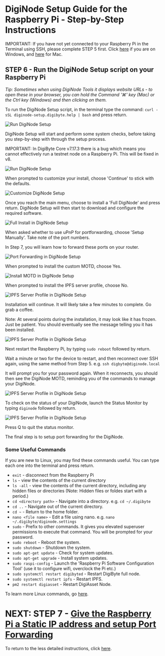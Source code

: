 # DigiNode Setup Guide for the Raspberry Pi - Step-by-Step Instructions

IMPORTANT: If you have not yet connected to your Raspberry Pi in the Terminal using SSH, please complete STEP 5 first. Click [here](/docs/rpi_setup_step5_ssh_in_win.md) if you are on Windows, and [here](/docs/rpi_setup_step5_ssh_in_mac.md) for Mac.

## STEP 6 - Run the DigiNode Setup script on your Raspberry Pi

*Tip: Sometimes when using DigiNode Tools it displays website URLs - to open these in your browser, you can hold the Command '⌘' key (Mac) or the Ctrl key (Windows) and then clicking on them.*

To run the DigiNode Setup script, in the terminal type the command: ```curl -sSL diginode-setup.digibyte.help | bash``` and press return.

![Run DigiNode Setup](/images/macos_setup_6_1a.png)

DigiNode Setup will start and perform some system checks, before taking you step-by-step with through the setup process.

IMPORTANT: In DigiByte Core v7.17.3 there is a bug which means you cannot effectively run a testnet node on a Raspberry Pi. This will be fixed in v8.

![Run DigiNode Setup](/images/macos_setup_6_1b.png)

When prompted to customize your install, choose 'Continue' to stick with the defaults.

![Customize DigiNode Setup](/images/macos_setup_6_1c.png)

Once you reach the main menu, choose to install a 'Full DigiNode' and press return. DigiNode Setup will then start to download and configure the required software.

![Full Install in DigiNode Setup](/images/macos_setup_6_1d.png)

When asked whether to use uPnP for portforwarding, choose 'Setup Manually'. Take note of the port numbers.

In Step 7, you will learn how to forward these ports on your router.

![Port Forwarding in DigiNode Setup](/images/macos_setup_6_1e.png)

When prompted to install the custom MOTD, choose Yes.

![Install MOTD in DigiNode Setup](/images/macos_setup_6_1f.png)

When prompted to install the IPFS server profile, choose No.

![IPFS Server Profile in DigiNode Setup](/images/macos_setup_6_1g.png)

Installation will continue. It will likely take a few minutes to complete. Go grab a coffee.

Note: At several points during the installation, it may look like it has frozen. Just be patient. You should eventually see the message telling you it has been installed.

![IPFS Server Profile in DigiNode Setup](/images/macos_setup_6_1h.png)

Next restart the Raspberry Pi, by typing ```sudo reboot``` followed by return.

Wait a minute or two for the device to restart, and then reconnect over SSH again, using the same method from Step 5. e.g. ```ssh digbyte@diginode.local```

It will prompt you for your password again. When it reconnects, you should then see the DigiNode MOTD, reminding you of the commands to manage your DigiNode.

![IPFS Server Profile in DigiNode Setup](/images/macos_setup_6_1i.png)

To check on the status of your DigiNode, launch the Status Monitor by typing ```diginode``` followed by return.

![IPFS Server Profile in DigiNode Setup](/images/macos_setup_6_1j.png)

Press Q to quit the status monitor.

The final step is to setup port forwarding for the DigiNode.

### Some Useful Commands

If you are new to Linux, you may find these commands useful. You can type each one into the terminal and press return.

- ```exit``` - disconnect from the Raspberry Pi
- ```ls``` - view the contents of the current directory
- ```ls -all``` - view the contents of the current directory, including any hidden files or directories (Note: Hidden files or foldes start with a period.)
- ```cd <directory path>``` - Navigate into a directory. e.g. ```cd ~/.digibyte```
- ```cd ..``` - Navigate out of the current directory.
- ```cd ~``` - Return to the home folder.
- ```nano <file name>``` - Edit a file using nano. e.g. ```nano ~/.digibyte/diginode.settings```
- ```sudo``` - Prefix to other commands. It gives you elevated superuser permissions to execute that command. You will be prompted for your password.
- ```sudo reboot``` - Reboot the system. 
- ```sudo shutdown``` - Shutdown the system.
- ```sudo apt-get update``` - Check for system updates.
- ```sudo apt-get upgrade``` - Install system updates.
- ```sudo raspi-config``` - Launch the 'Raspberry Pi Software Configuration Tool' (use it to configure wifi, overclock the Pi etc.)
- ```sudo systemctl restart digibyted``` - Restart DigiByte full node.
- ```sudo systemctl restart ipfs``` - Restart IPFS.
- ```pm2 restart digiasset``` - Restart DigiAsset Node.

To learn more Linux commands, go [here](https://www.digitalocean.com/community/tutorials/linux-commands).

# NEXT: STEP 7 - [Give the Raspberry Pi a Static IP address and setup Port Forwarding](/docs/rpi_setup_step7_forward_ports.md)

To return to the less detailed instructions, click [here](/docs/rpi_setup.md).